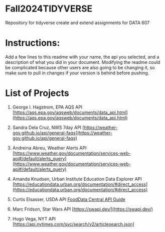 # Fall2024TIDYVERSE
Repository for tidyverse create and extend assignments for DATA 607

# Instructions:

Add a few lines to this readme with your name, the api you selected, and a description of what you did in your
document. Modifying the readme could be complicated because other users are also going to be changing it, so
make sure to pull in changes if your version is behind before pushing.

# List of Projects

1. George I. Hagstrom, EPA AQS API [https://aqs.epa.gov/aqsweb/documents/data_api.html](https://aqs.epa.gov/aqsweb/documents/data_api.html)

2. Sandra Dela Cruz, NWS 7day API [https://weather-gov.github.io/api/general-faqs](https://weather-gov.github.io/api/general-faqs)                 
3. Andreina Abreu, Weather Alerts API [https://www.weather.gov/documentation/services-web-api#/default/alerts_query](https://www.weather.gov/documentation/services-web-api#/default/alerts_query)
4. Amanda Knudsen, Urban Institute Education Data Explorer API [https://educationdata.urban.org/documentation/#direct_access](https://educationdata.urban.org/documentation/#direct_access)
5. Curtis Elsasser, USDA API [FoodData Central API Guide](https://fdc.nal.usda.gov/api-guide.html)
6. Marc Fridson, Star Wars API [https://swapi.dev/](https://swapi.dev/)
7. Hugo Vega, NYT API [https://api.nytimes.com/svc/search/v2/articlesearch.json]

 


